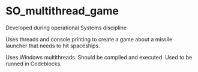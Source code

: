 # SO_multithread_game
Developed during operational Systems discipline

Uses threads and console printing to create a game about a missile launcher that needs to hit spaceships.

Uses Windows multithreads. Should be compiled and executed. Used to be runned in Codeblocks.
